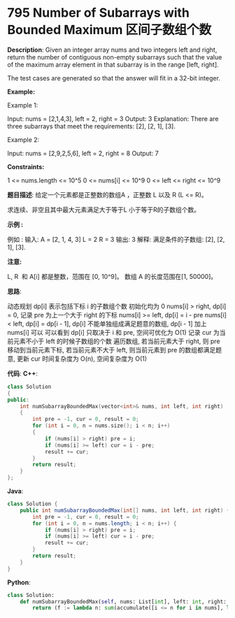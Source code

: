# 795 Number of Subarrays with Bounded Maximum 区间子数组个数

__Description__:
Given an integer array nums and two integers left and right, return the number of contiguous non-empty subarrays such that the value of the maximum array element in that subarray is in the range [left, right].

The test cases are generated so that the answer will fit in a 32-bit integer.

__Example:__

Example 1:

Input: nums = [2,1,4,3], left = 2, right = 3
Output: 3
Explanation: There are three subarrays that meet the requirements: [2], [2, 1], [3].

Example 2:

Input: nums = [2,9,2,5,6], left = 2, right = 8
Output: 7

__Constraints:__

1 <= nums.length <= 10^5
0 <= nums[i] <= 10^9
0 <= left <= right <= 10^9

__题目描述__:
给定一个元素都是正整数的数组A ，正整数 L 以及 R (L <= R)。

求连续、非空且其中最大元素满足大于等于L 小于等于R的子数组个数。

__示例 :__

例如 :
输入:
A = [2, 1, 4, 3]
L = 2
R = 3
输出: 3
解释: 满足条件的子数组: [2], [2, 1], [3].

__注意:__

L, R  和 A[i] 都是整数，范围在 [0, 10^9]。
数组 A 的长度范围在[1, 50000]。

__思路__:

动态规划
dp[i] 表示包括下标 i 的子数组个数
初始化均为 0
nums[i] > right, dp[i] = 0, 记录 pre 为上一个大于 right 的下标
nums[i] >= left, dp[i] = i - pre
nums[i] < left, dp[i] = dp[i - 1], dp[i] 不能单独组成满足题意的数组, dp[i - 1] 加上 nums[i] 可以
可以看到 dp[i] 只取决于 i 和 pre, 空间可优化为 O(1)
记录 cur 为当前元素不小于 left 的时候子数组的个数
遍历数组, 若当前元素大于 right, 则 pre 移动到当前元素下标, 若当前元素不大于 left, 则当前元素到 pre 的数组都满足题意, 更新 cur
时间复杂度为 O(n), 空间复杂度为 O(1)

__代码__:
__C++__:

```C++
class Solution 
{
public:
    int numSubarrayBoundedMax(vector<int>& nums, int left, int right) 
    {
        int pre = -1, cur = 0, result = 0;
        for (int i = 0, n = nums.size(); i < n; i++) 
        {
            if (nums[i] > right) pre = i;
            if (nums[i] >= left) cur = i - pre;
            result += cur;
        }
        return result;
    }
};
```

__Java__:

```Java
class Solution {
    public int numSubarrayBoundedMax(int[] nums, int left, int right) {
        int pre = -1, cur = 0, result = 0;
        for (int i = 0, n = nums.length; i < n; i++) {
            if (nums[i] > right) pre = i;
            if (nums[i] >= left) cur = i - pre;
            result += cur;
        }
        return result;
    }
}
```

__Python__:

```Python
class Solution:
    def numSubarrayBoundedMax(self, nums: List[int], left: int, right: int) -> int:
        return (f := lambda n: sum(accumulate([i <= n for i in nums], lambda a, b: a * b + b)))(right) - f(left - 1)
```
